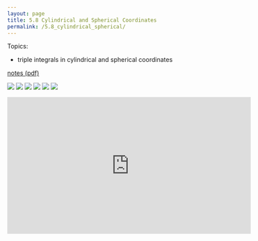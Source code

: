```yaml
---
layout: page
title: 5.8 Cylindrical and Spherical Coordinates
permalink: /5.8_cylindrical_spherical/
---
```


Topics:
- triple integrals in cylindrical and spherical coordinates

[notes (pdf)](MultiV_5.8_CylindricalSpherical.pdf) 

![](0.png)
![](1.png)
![](2.png)
![](3.png)
![](4.png)
![](5.png)

<iframe width="560" height="315" src="https://www.youtube.com/embed/TTlv4TdcT2w" title="YouTube video player" frameborder="0" allow="accelerometer; autoplay; clipboard-write; encrypted-media; gyroscope; picture-in-picture" allowfullscreen></iframe>


